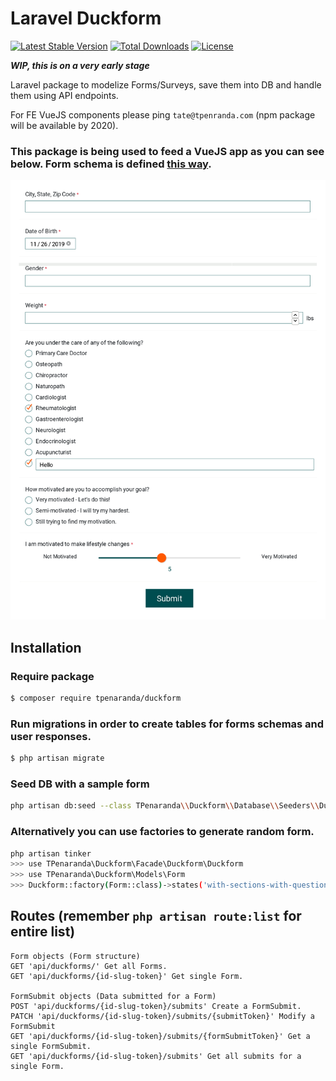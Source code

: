 # Laravel Duckform

[![Latest Stable Version](https://poser.pugx.org/tpenaranda/duckform/v/stable)](https://packagist.org/packages/tpenaranda/duckform) [![Total Downloads](https://poser.pugx.org/tpenaranda/duckform/downloads)](https://packagist.org/packages/tpenaranda/duckform) [![License](https://poser.pugx.org/tpenaranda/duckform/license)](https://packagist.org/packages/tpenaranda/duckform)

***WIP, this is on a very early stage***

Laravel package to modelize Forms/Surveys, save them into DB and handle them using API endpoints.

For FE VueJS components please ping `tate@tpenranda.com` (npm package will be available by 2020).

### This package is being used to feed a VueJS app as you can see below. Form schema is defined [this way](https://raw.githubusercontent.com/tpenaranda/duckform/master/src/Database/Seeders/FormExamples/patient-intake-questionnaire.php).
<p align="center">
  <img src="https://raw.githubusercontent.com/tpenaranda/duckform/master/screenshot.png" width="800">
</p>

## Installation

### Require package
```bash
$ composer require tpenaranda/duckform
```

### Run migrations in order to create tables for forms schemas and user responses.
```bash
$ php artisan migrate
```

### Seed DB with a sample form
```bash
php artisan db:seed --class TPenaranda\\Duckform\\Database\\Seeders\\DuckformSeeder
```

### Alternatively you can use factories to generate random form.
```bash
php artisan tinker
>>> use TPenaranda\Duckform\Facade\Duckform\Duckform
>>> use TPenaranda\Duckform\Models\Form
>>> Duckform::factory(Form::class)->states('with-sections-with-questions-with-possible-answers')->create()
```

## Routes (remember `php artisan route:list` for entire list)
```
Form objects (Form structure)
GET 'api/duckforms/' Get all Forms.
GET 'api/duckforms/{id-slug-token}' Get single Form.

FormSubmit objects (Data submitted for a Form)
POST 'api/duckforms/{id-slug-token}/submits' Create a FormSubmit.
PATCH 'api/duckforms/{id-slug-token}/submits/{submitToken}' Modify a FormSubmit
GET 'api/duckforms/{id-slug-token}/submits/{formSubmitToken}' Get a single FormSubmit.
GET 'api/duckforms/{id-slug-token}/submits' Get all submits for a single Form.
```
